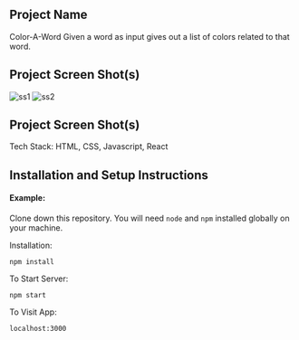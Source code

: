 ## Project Name 
Color-A-Word 
Given a word as input gives out a list of colors related to that word.

## Project Screen Shot(s)

![ss1](https://user-images.githubusercontent.com/72071559/154809956-5d24a3f3-9c49-4932-af70-2996a1d16bf4.jpg)
![ss2](https://user-images.githubusercontent.com/72071559/154809960-fda4521a-ba77-4ee8-8a97-1631091d6899.jpg)

## Project Screen Shot(s)
Tech Stack: HTML, CSS, Javascript, React

## Installation and Setup Instructions

#### Example:  

Clone down this repository. You will need `node` and `npm` installed globally on your machine.  

Installation:

`npm install`  

To Start Server:

`npm start`  

To Visit App:

`localhost:3000`  
